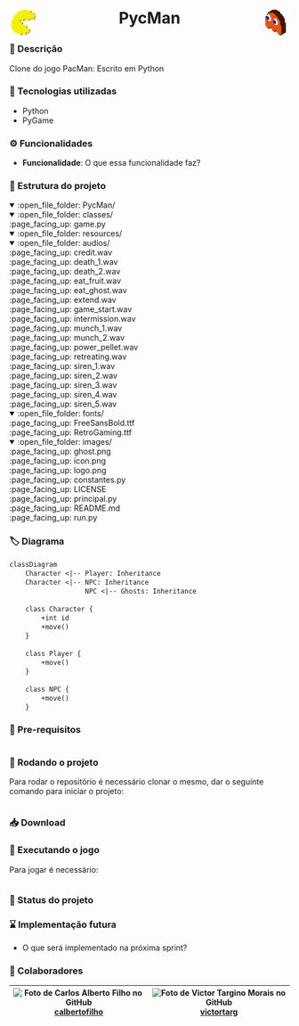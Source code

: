 <!-- ↓               Título do repositório                ↓ -->
<h1 align="center">

[<img src="./resources/images/icon.png" alt="PycMan_Icon" height="50" target="_blank" align="left" />]()
PycMan
[<img src="./resources/images/ghost.png" alt="Ghost_Icon" height="50" target="_blank"  align="right" />]()

</h1>
<!-- ↑                        Fim                         ↑ -->

<!-- ↓              Descrição do repositório              ↓ -->
### :memo: Descrição
Clone do jogo PacMan: Escrito em Python
<!-- ↑                        Fim                         ↑ -->

<!-- ↓      Tecnologias utilizadas na implementação       ↓ -->
### :wrench: Tecnologias utilizadas
* Python
* PyGame
<!-- ↑                        Fim                         ↑ -->

<!-- ↓      Funcionalidades implementadas na solução      ↓ -->
### :gear: Funcionalidades
* <b>Funcionalidade</b>: O que essa funcionalidade faz?
<!-- ↑                        Fim                         ↑ -->

<!-- ↓           Estrutura de pastas do projeto           ↓ -->
### :open_file_folder: Estrutura do projeto
<details open>
    <summary>:open_file_folder: PycMan/</summary>
    <details open>
        <summary>:open_file_folder: classes/</summary>
        :page_facing_up: game.py
        <details open>
            <summary>:open_file_folder: resources/</summary>
            <details open>
                <summary>:open_file_folder: audios/</summary>
                :page_facing_up: credit.wav<br />
                :page_facing_up: death_1.wav<br />
                :page_facing_up: death_2.wav<br />
                :page_facing_up: eat_fruit.wav<br />
                :page_facing_up: eat_ghost.wav<br />
                :page_facing_up: extend.wav<br />
                :page_facing_up: game_start.wav<br />
                :page_facing_up: intermission.wav<br />
                :page_facing_up: munch_1.wav<br />
                :page_facing_up: munch_2.wav<br />
                :page_facing_up: power_pellet.wav<br />
                :page_facing_up: retreating.wav<br />
                :page_facing_up: siren_1.wav<br />
                :page_facing_up: siren_2.wav<br />
                :page_facing_up: siren_3.wav<br />
                :page_facing_up: siren_4.wav<br />
                :page_facing_up: siren_5.wav
            </details>
            <details open>
                <summary>:open_file_folder: fonts/</summary>
                :page_facing_up: FreeSansBold.ttf<br />
                :page_facing_up: RetroGaming.ttf
            </details>
            <details open>
                <summary>:open_file_folder: images/</summary>
                :page_facing_up: ghost.png<br />
                :page_facing_up: icon.png<br />
                :page_facing_up: logo.png
            </details>
            :page_facing_up: constantes.py<br />
            :page_facing_up: LICENSE<br />
            :page_facing_up: principal.py<br />
            :page_facing_up: README.md<br />
            :page_facing_up: run.py
        </details>
    </details>
</details>
<!-- ↑                        Fim                         ↑ -->

<!-- ↓                Diagrama de classes                 ↓ -->
### :label: Diagrama
```mermaid
classDiagram
    Character <|-- Player: Inheritance
    Character <|-- NPC: Inheritance
                   NPC <|-- Ghosts: Inheritance

    class Character {
        +int id
        +move()
    }

    class Player {
        +move()
    }

    class NPC {
        +move()
    }
```
<!-- ↑                        Fim                         ↑ -->

<!-- ↓  ↓ -->
### :electric_plug: Pre-requisitos
```bash
```
<!-- ↑                        Fim                         ↑ -->

<!-- ↓  ↓ -->
### :rocket: Rodando o projeto
Para rodar o repositório é necessário clonar o mesmo, dar o seguinte comando para iniciar o projeto:
```bash
```
<!-- ↑                        Fim                         ↑ -->

<!-- ↓  ↓ -->
### :inbox_tray: Download
<!-- ↑                        Fim                         ↑ -->

<!-- ↓  ↓ -->
### :space_invader: Executando o jogo
Para jogar é necessário:
```bash
```
<!-- ↑                        Fim                         ↑ -->

<!-- ↓  ↓ -->
### :dart: Status do projeto
<!-- ↑                        Fim                         ↑ -->

<!-- ↓  ↓ -->
### :hourglass: Implementação futura
* O que será implementado na próxima sprint?
<!-- ↑                        Fim                         ↑ -->

<!-- ↓  ↓ -->
### :handshake: Colaboradores
| ![Foto de Carlos Alberto Filho no GitHub](https://images.weserv.nl/?url=avatars.githubusercontent.com/u/84130607?v=4&h=100&w=100&fit=cover&mask=circle&maxage=7d)<br />[calbertofilho](https://github.com/calbertofilho) | ![Foto de Victor Targino Morais no GitHub](https://images.weserv.nl/?url=avatars.githubusercontent.com/u/84408670?v=4&h=100&w=100&fit=cover&mask=circle&maxage=7d)<br />[victortarg](https://github.com/victortarg) |
| :-: | :-: |
<!-- ↑                        Fim                         ↑ -->